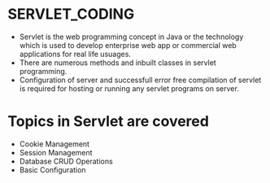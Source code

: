 # SERVLET_CODING
 - Servlet is the web programming concept in Java or the technology which is used to develop enterprise web app or commercial web applications for real life usuages.
 - There are numerous methods and inbuilt classes in servlet programming.
 - Configuration of server and successfull error free compilation of servlet is required for hosting or running any servlet programs on server.
# Topics in Servlet are covered
- Cookie Management 
- Session Management 
- Database CRUD Operations
- Basic Configuration
